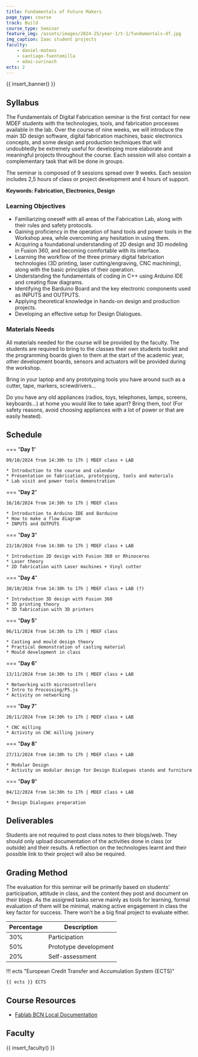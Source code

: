 ```yaml
---
title: Fundamentals of Future Makers
page_type: course
track: Build
course_type: Seminar
feature_img: /assets/images/2024-25/year-1/t-1/fundamentals-df.jpg
img_caption: Iaac student projects
faculty:
    - daniel-mateos
    - santiago-fuentemilla
    - adai-surinach
ects: 2
---
```


{{ insert_banner() }}

## Syllabus

The Fundamentals of Digital Fabrication seminar is the first contact for new MDEF students with the technologies, tools, and fabrication processes available in the lab. Over the course of nine weeks, we will introduce the main 3D design software, digital fabrication machines, basic electronics concepts, and some design and production techniques that will undoubtedly be extremely useful for developing more elaborate and meaningful projects throughout the course. Each session will also contain a complementary task that will be done in groups.

The seminar is composed of 9 sessions spread over 9 weeks. Each session includes 2,5 hours of class or project development and 4 hours of support.

**Keywords: Fabrication, Electronics, Design**

### Learning Objectives

- Familiarizing oneself with all areas of the Fabrication Lab, along with their rules and safety protocols.
- Gaining proficiency in the operation of hand tools and power tools in the Workshop area, while overcoming any hesitation in using them.
- Acquiring a foundational understanding of 2D design and 3D modeling in Fusion 360, and becoming comfortable with its interface.
- Learning the workflow of the three primary digital fabrication technologies (3D printing, laser cutting/engraving, CNC machining), along with the basic principles of their operation.
- Understanding the fundamentals of coding in C++ using Arduino IDE and creating flow diagrams.
- Identifying the Barduino Board and the key electronic components used as INPUTS and OUTPUTS.
- Applying theoretical knowledge in hands-on design and production projects.
- Developing an effective setup for Design Dialogues.

### Materials Needs

All materials needed for the course will be provided by the faculty. The students are required to bring to the classes their own students toolkit and the programming boards given to them at the start of the academic year, other development boards, sensors and actuators will be provided during the workshop.

Bring in your laptop and any prototyping tools you have around such as a cutter, tape, markers, screwdrivers...

Do you have any old appliances (radios, toys, telephones, lamps, screens, keyboards...) at home you would like to take apart? Bring them, too! (For safety reasons, avoid choosing appliances with a lot of power or that are easily heated).

## Schedule

=== "**Day 1**"

    09/10/2024 from 14:30h to 17h | MDEF class + LAB

    * Introduction to the course and calendar
    * Presentation on fabrication, prototyping, tools and materials
    * Lab visit and power tools demonstration

=== "**Day 2**"

    16/10/2024 from 14:30h to 17h | MDEF class

    * Introduction to Arduino IDE and Barduino
    * How to make a flow diagram 
    * INPUTS and OUTPUTS

=== "**Day 3**"

    23/10/2024 from 14:30h to 17h | MDEF class + LAB

    * Introduction 2D design with Fusion 360 or Rhinoceros
    * Laser theory
    * 2D fabrication with Laser machines + Vinyl cutter

=== "**Day 4**"

    30/10/2024 from 14:30h to 17h | MDEF class + LAB (?)

    * Introduction 3D design with Fusion 360
    * 3D printing theory
    * 3D fabrication with 3D printers

=== "**Day 5**"

    06/11/2024 from 14:30h to 17h | MDEF class

    * Casting and mould design theory
    * Practical demonstration of casting material
    * Mould development in class

=== "**Day 6**"

    13/11/2024 from 14:30h to 17h | MDEF class + LAB

    * Networking with microcontrollers
    * Intro to Processing/P5.js
    * Activity on networking

=== "**Day 7**"

    20/11/2024 from 14:30h to 17h | MDEF class + LAB

    * CNC milling
    * Activity on CNC milling joinery

=== "**Day 8**"

    27/11/2024 from 14:30h to 17h | MDEF class + LAB

    * Modular Design 
    * Activity on modular design for Design Dialogues stands and furniture

=== "**Day 9**"

    04/12/2024 from 14:30h to 17h | MDEF class + LAB

    * Design Dialogues preparation


## Deliverables

Students are not required to post class notes to their blogs/web. They should only upload documentation of the activities done in class (or outside) and their results. A reflection on the technologies learnt and their possible link to their project will also be required.

## Grading Method

The evaluation for this seminar will be primarily based on students' participation, attitude in class, and the content they post and document on their blogs. As the assigned tasks serve mainly as tools for learning, formal evaluation of them will be minimal, making active engagement in class the key factor for success. There won’t be a big final project to evaluate either.


| Percentage  | Description                                     |
| ----------- | ------------------------------------            |
| 30%         | Participation                                   |
| 50%         | Prototype development                           |
| 20%         | Self-assessment                                 |

!!! ects "European Credit Transfer and Accumulation System (ECTS)"

    {{ ects }} ECTS

## Course Resources

- [Fablab BCN Local Documentation](https://fablabbcn-projects.gitlab.io/learning/educational-docs/fabacademy/course-info/what_is_it/) 

## Faculty

{{ insert_faculty() }}
